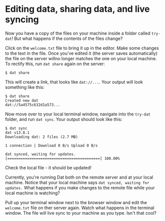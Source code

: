# Editing data, sharing data, and live syncing

Now you have a copy of the files on your machine inside a folder called `try-dat`! But what happens if the contents of the files change? 

Click on the `welcome.txt` file to bring it up in the editor. Make some changes to the text in the file. Once you've edited it (the server saves automatically) the file on the server willno longer matches the one on your local machine. To rectify this, run `dat share` again on the server:

```
$ dat share
```

This will create a link, that looks like `dat://...`.  Your output will look something like this:

```
$ dat share
Created new dat
dat://5a4575c632d1a573...
```
Now move over to your local terminal window, navigate into the `try-dat` folder, and run `dat sync`. Your output should look like this:

```
$ dat sync
dat v13.8.1
Downloading dat: 2 files (2.7 MB)

1 connection | Download 0 B/s Upload 0 B/s

dat synced, waiting for updates.
[==========================================] 100.00%
```

Check the local file - it should be updated!

Currently, you're running Dat both on the remote server and at your local machine. Notice that your local machine says ```dat synced, waiting for updates.``` What happens if you make changes to the remote file while your local machine is watching? 

Pull up your terminal window next to the browser window and edit the `welcome.txt` file on ther server again. Watch what happens in the terminal window. The file will live sync to your machine as you type. Isn't that cool? 



